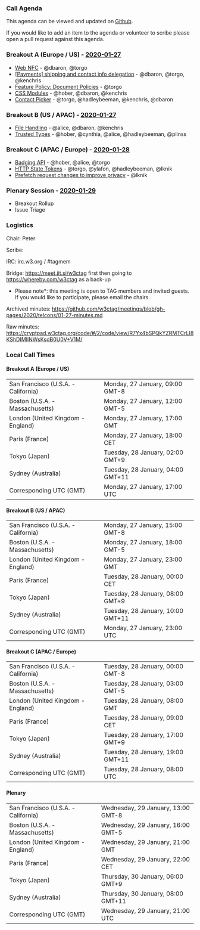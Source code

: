 ### Call Agenda

This agenda can be viewed and updated on [Github](https://github.com/w3ctag/meetings/blob/gh-pages/2020/telcons/01-27-agenda.md).

If you would like to add an item to the agenda or volunteer to scribe please open a pull request against this agenda.

### Breakout A (Europe / US) - [2020-01-27](https://www.timeanddate.com/worldclock/converter.html?iso=20200127T170000&p1=224&p2=43&p3=136&p4=195&p5=248&p6=240)

* [Web NFC](https://github.com/w3ctag/design-reviews/issues/461) - @dbaron, @torgo
* [[Payments] shipping and contact info delegation](https://github.com/w3ctag/design-reviews/issues/425) - @dbaron, @torgo, @kenchris
* [Feature Policy: Document Policies](https://github.com/w3ctag/design-reviews/issues/408) - @torgo
* [CSS Modules](https://github.com/w3ctag/design-reviews/issues/405) - @hober, @dbaron, @kenchris
* [Contact Picker](https://github.com/w3ctag/design-reviews/issues/337) - @torgo, @hadleybeeman, @kenchris, @dbaron

### Breakout B (US / APAC) - [2020-01-27](https://www.timeanddate.com/worldclock/converter.html?iso=20200127T230000&p1=224&p2=43&p3=136&p4=195&p5=248&p6=240)

* [File Handling](https://github.com/w3ctag/design-reviews/issues/371) - @alice, @dbaron, @kenchris
* [Trusted Types](https://github.com/w3ctag/design-reviews/issues/198) - @hober, @cynthia, @alice, @hadleybeeman, @plinss

### Breakout C (APAC / Europe) - [2020-01-28](https://www.timeanddate.com/worldclock/converter.html?iso=20200128T080000&p1=224&p2=43&p3=136&p4=195&p5=248&p6=240)

* [Badging API](https://github.com/w3ctag/design-reviews/issues/387) - @hober, @alice, @torgo
* [HTTP State Tokens](https://github.com/w3ctag/design-reviews/issues/297) - @torgo, @ylafon, @hadleybeeman, @lknik
* [Prefetch request changes to improve privacy](https://github.com/w3ctag/design-reviews/issues/398) - @lknik

### Plenary Session - [2020-01-29](https://www.timeanddate.com/worldclock/converter.html?iso=20200129T210000&p1=224&p2=43&p3=136&p4=195&p5=248&p6=240)

* Breakout Rollup
* Issue Triage

### Logistics

Chair: Peter

Scribe:

IRC: irc.w3.org / #tagmem

Bridge: https://meet.jit.si/w3ctag first then going to https://whereby.com/w3ctag as a back-up

* Please note*: this meeting is open to TAG members and invited guests. If you would like to participate, please email the chairs.

Archived minutes: https://github.com/w3ctag/meetings/blob/gh-pages/2020/telcons/01-27-minutes.md

Raw minutes: https://cryptpad.w3ctag.org/code/#/2/code/view/R7Yx4bSPQkYZRMTCrLI8KShDIMIlNWsKsdB0U0V+V1M/


### Local Call Times

#### Breakout A (Europe / US)

<table>
<tr><td> San Francisco (U.S.A. - California) <td> Monday, 27 January, 09:00 GMT-8</td></tr>
<tr><td> Boston (U.S.A. - Massachusetts) <td> Monday, 27 January, 12:00 GMT-5</td></tr>
<tr><td> London (United Kingdom - England) <td> Monday, 27 January, 17:00 GMT</td></tr>
<tr><td> Paris (France) <td> Monday, 27 January, 18:00 CET</td></tr>
<tr><td> Tokyo (Japan) <td> Tuesday, 28 January, 02:00 GMT+9</td></tr>
<tr><td> Sydney (Australia) <td> Tuesday, 28 January, 04:00 GMT+11</td></tr>
<tr><td> Corresponding UTC (GMT) <td> Monday, 27 January, 17:00 UTC</td></tr>
</table>

#### Breakout B (US / APAC)

<table>
<tr><td> San Francisco (U.S.A. - California) <td> Monday, 27 January, 15:00 GMT-8</td></tr>
<tr><td> Boston (U.S.A. - Massachusetts) <td> Monday, 27 January, 18:00 GMT-5</td></tr>
<tr><td> London (United Kingdom - England) <td> Monday, 27 January, 23:00 GMT</td></tr>
<tr><td> Paris (France) <td> Tuesday, 28 January, 00:00 CET</td></tr>
<tr><td> Tokyo (Japan) <td> Tuesday, 28 January, 08:00 GMT+9</td></tr>
<tr><td> Sydney (Australia) <td> Tuesday, 28 January, 10:00 GMT+11</td></tr>
<tr><td> Corresponding UTC (GMT) <td> Monday, 27 January, 23:00 UTC</td></tr>
</table>

#### Breakout C (APAC / Europe)

<table>
<tr><td> San Francisco (U.S.A. - California) <td> Tuesday, 28 January, 00:00 GMT-8</td></tr>
<tr><td> Boston (U.S.A. - Massachusetts) <td> Tuesday, 28 January, 03:00 GMT-5</td></tr>
<tr><td> London (United Kingdom - England) <td> Tuesday, 28 January, 08:00 GMT</td></tr>
<tr><td> Paris (France) <td> Tuesday, 28 January, 09:00 CET</td></tr>
<tr><td> Tokyo (Japan) <td> Tuesday, 28 January, 17:00 GMT+9</td></tr>
<tr><td> Sydney (Australia) <td> Tuesday, 28 January, 19:00 GMT+11</td></tr>
<tr><td> Corresponding UTC (GMT) <td> Tuesday, 28 January, 08:00 UTC</td></tr>
</table>

#### Plenary

<table>
<tr><td> San Francisco (U.S.A. - California) <td> Wednesday, 29 January, 13:00 GMT-8</td></tr>
<tr><td> Boston (U.S.A. - Massachusetts) <td> Wednesday, 29 January, 16:00 GMT-5</td></tr>
<tr><td> London (United Kingdom - England) <td> Wednesday, 29 January, 21:00 GMT</td></tr>
<tr><td> Paris (France) <td> Wednesday, 29 January, 22:00 CET</td></tr>
<tr><td> Tokyo (Japan) <td> Thursday, 30 January, 06:00 GMT+9</td></tr>
<tr><td> Sydney (Australia) <td> Thursday, 30 January, 08:00 GMT+11</td></tr>
<tr><td> Corresponding UTC (GMT) <td> Wednesday, 29 January, 21:00 UTC</td></tr>
</table>
